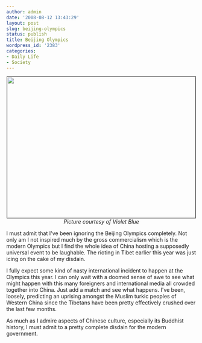 ```yaml
---
author: admin
date: '2008-08-12 13:43:29'
layout: post
slug: beijing-olympics
status: publish
title: Beijing Olympics
wordpress_id: '2383'
categories:
- Daily Life
- Society
---
```

<p align="center"><a href="http://www.flickr.com/photos/violetblue/2752730664/"><img src="http://farm4.static.flickr.com/3120/2752730664_64fc47375f.jpg" height="375" width="500" border="1"></a><br><em>Picture courtesy of Violet Blue</em></p>
I must admit that I've been ignoring the Beijing Olympics completely. Not only am I not inspired much by the gross commercialism which is the modern Olympics but I find the whole idea of China hosting a supposedly universal event to be laughable. The rioting in Tibet earlier this year was just icing on the cake of my disdain. 

I fully expect some kind of nasty international incident to happen at the Olympics this year. I can only wait with a doomed sense of awe to see what might happen with this many foreigners and international media all crowded together into China. Just add a match and see what happens. I've been, loosely, predicting an uprising amongst the Muslim turkic peoples of Western China since the Tibetans have been pretty effectively crushed over the last few months.

As much as I admire aspects of Chinese culture, especially its Buddhist history, I must admit to a pretty complete disdain for the modern government. 

